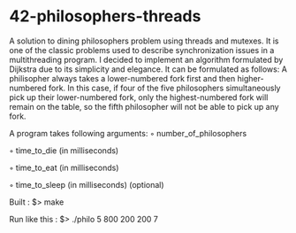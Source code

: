 # 42-philosophers-threads
A solution to dining philosophers problem using threads and mutexes. It is one of the classic problems used to describe synchronization issues in a multithreading program. 
I decided to implement an algorithm formulated by Dijkstra due to its simplicity and elegance. It can be formulated as follows:
A philisopher always takes a lower-numbered fork first and then higher-numbered fork. In this case, if four of the five philosophers simultaneously pick up their lower-numbered fork, only the highest-numbered fork will remain on the table, so the fifth philosopher will not be able to pick up any fork.

A program takes following arguments:
◦ number_of_philosophers

◦ time_to_die (in milliseconds)

◦ time_to_eat (in milliseconds)

◦ time_to_sleep (in milliseconds) (optional)

Built :
$> make

Run like this :
$> ./philo 5 800 200 200 7
